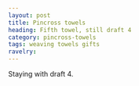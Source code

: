 ```yaml
---
layout: post
title: Pincross towels
heading: Fifth towel, still draft 4
category: pincross-towels
tags: weaving towels gifts
ravelry:
---
```

Staying with draft 4.
